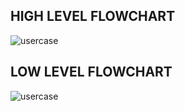 ##  HIGH LEVEL FLOWCHART  ##

![usercase](https://github.com/Ashishsunku/practise/blob/4ddd3f854987483cdc1795a6f13a4e0e67e29f8a/hlfc.png)


## LOW LEVEL FLOWCHART ##
![usercase](https://github.com/Ashishsunku/practise/blob/4ddd3f854987483cdc1795a6f13a4e0e67e29f8a/llfc.png)
